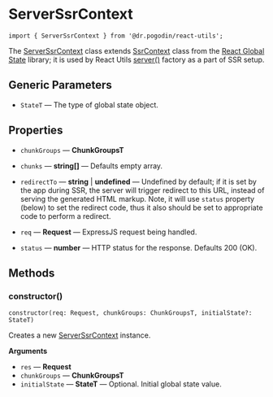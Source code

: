 # ServerSsrContext
[ServerSsrContext]: /docs/api/classes/ServerSsrContext
```tsx
import { ServerSsrContext } from '@dr.pogodin/react-utils';
```

The [ServerSsrContext] class extends
[SsrContext](https://dr.pogodin.studio/docs/react-global-state/docs/api/classes/ssrcontext)
class from the
[React Global State](https://dr.pogodin.studio/docs/react-global-state)
library; it is used by React Utils [server()](/docs/api/functions/server)
factory as a part of SSR setup.

## Generic Parameters
- `StateT` &mdash; The type of global state object.

## Properties
- `chunkGroups` &mdash; **ChunkGroupsT**
- `chunks` &mdash; **string[]** &mdash; Defaults empty array.

- `redirectTo` &mdash; **string** | **undefined** &mdash; Undefined by default;
  if it is set by the app during SSR, the server will trigger redirect to this
  URL, instead of serving the generated HTML markup. Note, it will use `status`
  property (below) to set the redirect code, thus it also should be set to
  appropriate code to perform a redirect.

- `req` &mdash; **Request** &mdash; ExpressJS request being handled.
- `status` &mdash; **number** &mdash; HTTP status for the response.
  Defaults 200 (OK).

## Methods

### constructor()
```tsx
constructor(req: Request, chunkGroups: ChunkGroupsT, initialState?: StateT)
```
Creates a new [ServerSsrContext] instance.

**Arguments**
- `res` &mdash; **Request**
- `chunkGroups` &mdash; **ChunkGroupsT**
- `initialState` &mdash; **StateT** &mdash; Optional. Initial global state value.
